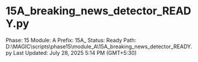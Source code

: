 # 15A_breaking_news_detector_READY.py

Phase: 15
Module: A
Prefix: 15A_
Status: Ready
Path: D:\MAGIC\scripts\phase15\module_A\15A_breaking_news_detector_READY.py
Last Updated: July 28, 2025 5:14 PM (GMT+5:30)